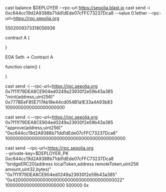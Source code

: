 cast balance $DEPLOYER --rpc-url https://sepolia.blast.io
cast send -i 0xc644cc19d2A9388b71dd1dEde07cFFC73237Dca8 --value 0.1ether --rpc-url=https://rpc.sepolia.org

5502009373318056936

contract A {

}

EOA 5eth -> Contract A

function claim() {

}

cast send -i --rpc-url=https://rpc.sepolia.org \
 0x7f11f79DEA8CE904ed0249a23930f2e59b43a385 \
 "mint(address,uint256)" 0x777BEeF85E717Ab18e44cd054B1a1E33a4A93b83 1000000000000000000000

cast send -i --rpc-url=https://rpc.sepolia.org \
 0x7f11f79DEA8CE904ed0249a23930f2e59b43a385 \
 "approve(address,uint256)" "0xc644cc19d2A9388b71dd1dEde07cFFC73237Dca8" 10000000000000000000000000000000000000000000

cast send --rpc-url=https://rpc.sepolia.org \
 --private-key=$DEPLOYER_PK \
 0xc644cc19d2A9388b71dd1dEde07cFFC73237Dca8 \
 "bridgeERC20(address localToken,address remoteToken,uint256 amount,uint32,bytes)" \
 "0x7f11f79DEA8CE904ed0249a23930f2e59b43a385" \
 "0x4200000000000000000000000000000000000022" \
 1000000000000000000000 500000 0x
